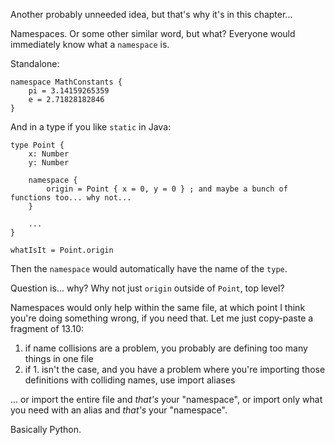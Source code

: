 Another probably unneeded idea, but that's why it's in this chapter...

Namespaces. Or some other similar word, but what? Everyone would immediately know what a `namespace` is.

Standalone:

```
namespace MathConstants {
    pi = 3.14159265359
    e = 2.71828182846
}
```

And in a type if you like `static` in Java:

```
type Point {
    x: Number
    y: Number
    
    namespace {
        origin = Point { x = 0, y = 0 } ; and maybe a bunch of functions too... why not...
    }
    
    ...
}

whatIsIt = Point.origin
```

Then the `namespace` would automatically have the name of the `type`.

Question is... why? Why not just `origin` outside of `Point`, top level?

Namespaces would only help within the same file, at which point I think you're doing something wrong, if you need that.
Let me just copy-paste a fragment of 13.10:
1. if name collisions are a problem, you probably are defining too many things in one file
2. if 1. isn't the case, and you have a problem where you're importing those definitions with colliding names,
   use import aliases

... or import the entire file and _that's_ your "namespace", or import only what you need with an alias and _that's_ your "namespace".

Basically Python.